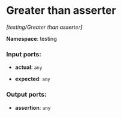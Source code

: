 # Greater than asserter

_[testing/Greater than asserter]_

__Namespace__: testing

### Input ports:

* __actual__: ` any `


* __expected__: ` any `

### Output ports:

* __assertion__: ` any `

